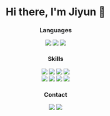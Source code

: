 <h1 align="center"><b> Hi there, I'm Jiyun 👋  </b></h3>

<h3 align="center"><b> Languages </b></h3>
<p align="center">
<img src="https://img.shields.io/badge/python-3670A0?style=flat&logo=python&logoColor=ffdd54"/>
<img src= "https://img.shields.io/badge/java-%23ED8B00.svg?style=flat&logo=openjdk&logoColor=white"/>                                                                                    
<img src="https://img.shields.io/badge/c++-%2300599C.svg?style=flat&logo=c%2B%2B&logoColor=white"/>                                                                                                        
</p>

<h3 align="center"><b> Skills </b></h3>
<p align="center">
<img src="https://img.shields.io/badge/python-3670A0?style=flat&logo=python&logoColor=ffdd54"/>
<img src= "https://img.shields.io/badge/java-%23ED8B00.svg?style=flat&logo=openjdk&logoColor=white"/>                                                                                    
<img src="https://img.shields.io/badge/c++-%2300599C.svg?style=flat&logo=c%2B%2B&logoColor=white"/>   
<img src= "https://img.shields.io/badge/TensorFlow-%23FF6F00.svg?style=flat&logo=TensorFlow&logoColor=white"/>
    <br>
<img src ="https://img.shields.io/badge/scikit--learn-%23F7931E.svg?style=flat&logo=scikit-learn&logoColor=white"/>
<img src= "https://img.shields.io/badge/PyTorch-%23EE4C2C.svg?style=flat&logo=PyTorch&logoColor=white"/>
<img src ="https://img.shields.io/badge/spring-%236DB33F.svg?style=flat&logo=spring&logoColor=white"/>
<img src = "https://img.shields.io/badge/mysql-%2300f.svg?style=flat&logo=mysql&logoColor=white"/>
</p>

<h3 align="center"><b> Contact </b></h3>
<p align="center">
<a href="mailto:jiyunbae36@gmail.com"><img src="https://img.shields.io/badge/Gmail-D14836?style=flat&logo=gmail&logoColor=white&link=mailto:jiyunbae36@gmail.com"/></a>
<img src="https://img.shields.io/badge/-LinkedIn-blue?style=flat-square&logo=Linkedin&logoColor=white&link=https://www.linkedin.com/in/jiyun-bae-33568221a/"/>
</p>
                                                                                                                                                   

<!--
**jiyunBae007/jiyunBae007** is a ✨ _special_ ✨ repository because its `README.md` (this file) appears on your GitHub profile.

Here are some ideas to get you started:

- 🔭 I’m currently working on ...
- 🌱 I’m currently learning ...
- 👯 I’m looking to collaborate on ...
- 🤔 I’m looking for help with ...
- 💬 Ask me about ...
- 📫 How to reach me: ...
- 😄 Pronouns: ...
- ⚡ Fun fact: ...
-->

